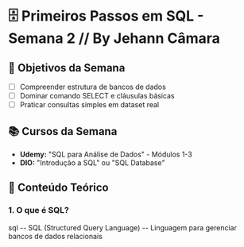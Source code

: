 
# 🗄️ Primeiros Passos em SQL - Semana 2 // By Jehann Câmara

## 🎯 Objetivos da Semana
- [ ] Compreender estrutura de bancos de dados
- [ ] Dominar comando SELECT e cláusulas básicas
- [ ] Praticar consultas simples em dataset real

## 📚 Cursos da Semana
- **Udemy:** "SQL para Análise de Dados" - Módulos 1-3
- **DIO:** "Introdução a SQL" ou "SQL Database"

## 📝 Conteúdo Teórico

### 1. O que é SQL?
sql
-- SQL (Structured Query Language)
-- Linguagem para gerenciar bancos de dados relacionais